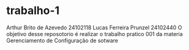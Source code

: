 # trabalho-1
Arthur Brito de Azevedo 24102118
Lucas Ferreira Prunzel 24102440
O objetivo desse reposotorio é realizar o trabalho pratico 001 da materia Gerenciamento de Configuração de sotware

